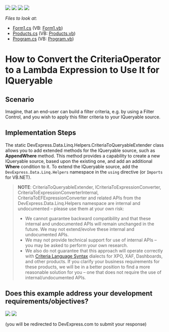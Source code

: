 <!-- default badges list -->
![](https://img.shields.io/endpoint?url=https://codecentral.devexpress.com/api/v1/VersionRange/128582972/13.1.4%2B)
[![](https://img.shields.io/badge/Open_in_DevExpress_Support_Center-FF7200?style=flat-square&logo=DevExpress&logoColor=white)](https://supportcenter.devexpress.com/ticket/details/E2596)
[![](https://img.shields.io/badge/📖_How_to_use_DevExpress_Examples-e9f6fc?style=flat-square)](https://docs.devexpress.com/GeneralInformation/403183)
[![](https://img.shields.io/badge/💬_Leave_Feedback-feecdd?style=flat-square)](#does-this-example-address-your-development-requirementsobjectives)
<!-- default badges end -->
<!-- default file list -->
*Files to look at*:

* [Form1.cs](./CS/WindowsFormsApplication152/Form1.cs) (VB: [Form1.vb](./VB/WindowsFormsApplication152/Form1.vb))
* [Products.cs](./CS/WindowsFormsApplication152/Products.cs) (VB: [Products.vb](./VB/WindowsFormsApplication152/Products.vb))
* [Program.cs](./CS/WindowsFormsApplication152/Program.cs) (VB: [Program.vb](./VB/WindowsFormsApplication152/Program.vb))
<!-- default file list end -->
# How to Convert the CriteriaOperator to a Lambda Expression to Use It for IQueryable

## Scenario

Imagine, that an end-user can build a filter criteria, e.g. by using a Filter Control, and you wish to apply this filter criteria to your IQueryable source.

## Implementation Steps

The static DevExpress.Data.Linq.Helpers.CriteriaToQueryableExtender class allows you to add extended methods for the IQueryable source, such as **AppendWhere** method. This method provides a capability to create a new IQueryable source, based upon the existing one, and add an additional **Where** condition to it. To extend the IQueryable source, add the `DevExpress.Data.Linq.Helpers` namespace in the `using` directive (or `Imports` for VB.NET).

>**NOTE**: CriteriaToQueryableExtender, ICriteriaToExpressionConverter, CriteriaToExpressionConverterInternal, CriteriaToEFExpressionConverter and related APIs from the DevExpress.Data.Linq.Helpers namespace are internal and undocumented – please use them at your own risk:
>- We cannot guarantee backward compatibility and that these internal and undocumented APIs will remain unchanged in the future. We may not extend/evolve these internal and undocumented APIs.
>- We may not provide technical support for use of internal APIs – you may be asked to perform your own research.
>- We also do not guarantee that this approach will operate correctly with [Criteria Language Syntax](https://docs.devexpress.com/CoreLibraries/4928/devexpress-data-library/criteria-language-syntax) dialects for XPO, XAF, Dashboards, and other products. If you clarify your business requirements for these products, we will be in a better position to find a more reasonable solution for you – one that does not require the use of internal/undocumented APIs.
<!-- feedback -->
## Does this example address your development requirements/objectives?

[<img src="https://www.devexpress.com/support/examples/i/yes-button.svg"/>](https://www.devexpress.com/support/examples/survey.xml?utm_source=github&utm_campaign=XDL_how-to-convert-the-criteriaoperator-to-a-lambda-expression-to-use-it-for-iqueryable-e2596&~~~was_helpful=yes) [<img src="https://www.devexpress.com/support/examples/i/no-button.svg"/>](https://www.devexpress.com/support/examples/survey.xml?utm_source=github&utm_campaign=XDL_how-to-convert-the-criteriaoperator-to-a-lambda-expression-to-use-it-for-iqueryable-e2596&~~~was_helpful=no)

(you will be redirected to DevExpress.com to submit your response)
<!-- feedback end -->
